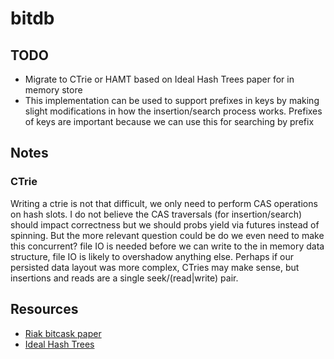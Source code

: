 # bitdb
## TODO 
  * Migrate to CTrie or HAMT based on Ideal Hash Trees paper for in memory store 
  * This implementation can be used to support prefixes in keys by making slight modifications in how the insertion/search process works. Prefixes of keys are important because we can use this for searching by prefix

## Notes 
### CTrie 
Writing a ctrie is not that difficult, we only need to perform CAS operations on hash slots. I do not believe the CAS traversals (for insertion/search) should impact correctness but we should probs yield via futures instead of spinning. 
But the more relevant question could be do we even need to make this concurrent? file IO is needed before we can write to the in memory data structure, file IO is likely to overshadow anything else. 
Perhaps if our persisted data layout was more complex, CTries may make sense, but insertions and reads are a single seek/(read|write) pair.

## Resources 
  * [Riak bitcask paper](https://riak.com/assets/bitcask-intro.pdf)
  * [Ideal Hash Trees](http://lampwww.epfl.ch/papers/idealhashtrees.pdf)
